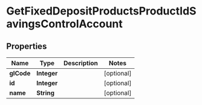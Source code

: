 

# GetFixedDepositProductsProductIdSavingsControlAccount


## Properties

| Name | Type | Description | Notes |
|------------ | ------------- | ------------- | -------------|
|**glCode** | **Integer** |  |  [optional] |
|**id** | **Integer** |  |  [optional] |
|**name** | **String** |  |  [optional] |



